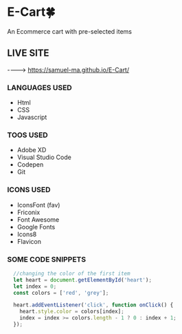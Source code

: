 # E-Cart🍀
An Ecommerce cart with pre-selected items

## LIVE SITE
----> https://samuel-ma.github.io/E-Cart/

### LANGUAGES USED
<ul>
  <li>Html</li>
  <li>CSS</li>
  <li>Javascript</li>
</ul>

### TOOS USED
<ul>
  <li>Adobe XD</li>
  <li>Visual Studio Code</li>
  <li>Codepen</li>
  <li>Git</li>
</ul>

### ICONS USED
<ul>
  <li>IconsFont (fav)</li>
  <li>Friconix</li>
  <li>Font Awesome</li>
  <li>Google Fonts</li>
  <li>Icons8</li>
  <li>Flavicon</li>
</ul>

### SOME CODE SNIPPETS
```Javascript
  //changing the color of the first item
  let heart = document.getElementById('heart');
  let index = 0;
  const colors = ['red', 'grey'];

  heart.addEventListener('click', function onClick() {
    heart.style.color = colors[index];
    index = index >= colors.length - 1 ? 0 : index + 1;
  });
```
